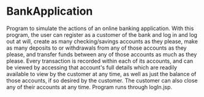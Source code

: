 # BankApplication
Program to simulate the actions of an online banking application.  With this program, the user can register as a customer of the bank and 
log in and log out at will, create as many checking/savings accounts as they please, make as many deposits to or withdrawals from any of those  accounts as they please, and transfer funds between any of those accounts as much as they please.  Every transaction is recorded within each of its accounts, and can be viewed by accessing that account's full details which are readily available to view by the customer at any time, as well as just the balance of those accounts, if so desired by the customer.  The customer can also close any of their accounts at any time.  Program runs through logIn.jsp.
